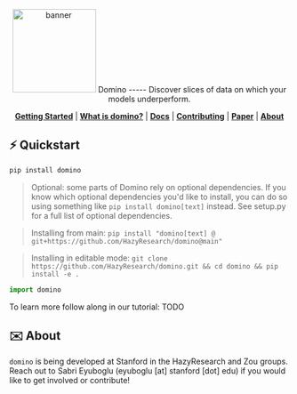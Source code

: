 
<div align="center">
    <img src="docs/assets/banner.png" height=150 alt="banner"/>
Domino 
-----
<!---
![GitHub Workflow Status](https://img.shields.io/github/workflow/status/HazyResearch/domino/CI)
![GitHub](https://img.shields.io/github/license/HazyResearch/domino)
[![Documentation Status](https://readthedocs.org/projects/dcbench/badge/?version=latest)](https://dcbench.readthedocs.io/en/latest/?badge=latest)
[![pre-commit](https://img.shields.io/badge/pre--commit-enabled-brightgreen?logo=pre-commit&logoColor=white)](https://github.com/pre-commit/pre-commit)
[![PyPI - Python Version](https://img.shields.io/pypi/pyversions/dcbench)](https://pypi.org/project/dcbench/)
[![codecov](https://codecov.io/gh/HazyResearch/domino/branch/main/graph/badge.svg?token=MOLQYUSYQU)](https://codecov.io/gh/HazyResearch/domino)
-->
Discover slices of data on which your models underperform. 

[**Getting Started**](#%EF%B8%8F-quickstart)
| [**What is domino?**](#-what-is-domino)
| [**Docs**](https://domino-slice.readthedocs.io/en/latest/index.html)
| [**Contributing**](CONTRIBUTING.md)
| [**Paper**](https://arxiv.org/pdf/2203.14960.pdf)
| [**About**](#%EF%B8%8F-about)
</div>


## ⚡️ Quickstart

```bash
pip install domino 
```
> Optional: some parts of Domino rely on optional dependencies. If you know which optional dependencies you'd like to install, you can do so using something like `pip install domino[text]` instead. See setup.py for a full list of optional dependencies.

> Installing from main: `pip install "domino[text] @ git+https://github.com/HazyResearch/domino@main"`

> Installing in editable mode: `git clone https://github.com/HazyResearch/domino.git && cd domino && pip install -e .`

```python
import domino
```

To learn more follow along in our tutorial: TODO


## ✉️ About
`domino` is being developed at Stanford in the HazyResearch and Zou groups. Reach out to Sabri Eyuboglu (eyuboglu [at] stanford [dot] edu) if you would like to get involved or contribute!
